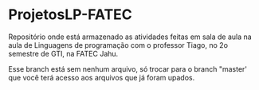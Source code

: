 # ProjetosLP-FATEC
Repositório onde está armazenado as atividades feitas em sala de aula na aula de Linguagens de programação com o professor Tiago, no 2o semestre de GTI, na FATEC Jahu.

Esse branch está sem nenhum arquivo, só trocar para o branch "master' que você terá acesso aos arquivos que já foram upados.
